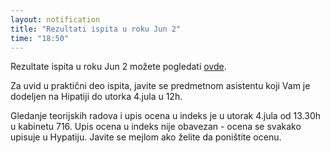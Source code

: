 ```yaml
---
layout: notification
title: "Rezultati ispita u roku Jun 2"
time: "18:50"
---
```

Rezultate ispita u roku Jun 2 možete pogledati [ovde](../../../ispiti/rezultati/ukupno/jun2.pdf).

Za uvid u praktični deo ispita, javite se predmetnom asistentu koji Vam je dodeljen na Hipatiji do utorka 4.jula u 12h.

Gledanje teorijskih radova i upis ocena u indeks je u utorak 4.jula od 13.30h u kabinetu 716.  Upis ocena u indeks nije obavezan - ocena se svakako upisuje u Hypatiju. Javite se mejlom ako želite da poništite ocenu.
